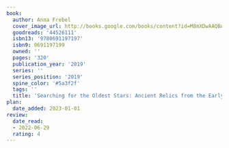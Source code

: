 ```yaml
---
book:
  author: Anna Frebel
  cover_image_url: http://books.google.com/books/content?id=M8mXDwAAQBAJ&printsec=frontcover&img=1&zoom=1&edge=curl&source=gbs_api
  goodreads: '44526111'
  isbn13: '9780691197197'
  isbn9: 0691197199
  owned: ''
  pages: '320'
  publication_year: '2019'
  series: ''
  series_position: '2019'
  spine_color: '#5a3f2f'
  tags: ''
  title: 'Searching for the Oldest Stars: Ancient Relics from the Early Universe'
plan:
  date_added: 2023-01-01
review:
  date_read:
  - 2022-06-29
  rating: 4
---
```

